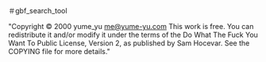 ＃gbf_search_tool

"Copyright © 2000 yume_yu me@yume-yu.com This work is free. You can redistribute it and/or modify it under the terms of the Do What The Fuck You Want To Public License, Version 2, as published by Sam Hocevar. See the COPYING file for more details."
